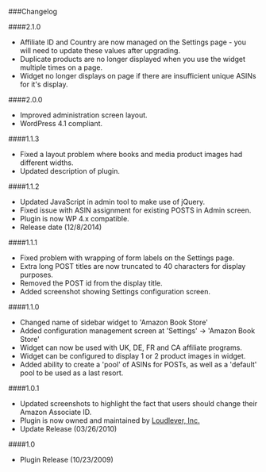 ###Changelog

####2.1.0
* Affiliate ID and Country are now managed on the Settings page - you will need to update these values after upgrading.
* Duplicate products are no longer displayed when you use the widget multiple times on a page.
* Widget no longer displays on page if there are insufficient unique ASINs for it's display.  

####2.0.0
* Improved administration screen layout.
* WordPress 4.1 compliant.

####1.1.3
* Fixed a layout problem where books and media product images had different widths.
* Updated description of plugin.

####1.1.2
* Updated JavaScript in admin tool to make use of jQuery.
* Fixed issue with ASIN assignment for existing POSTS in Admin screen.
* Plugin is now WP 4.x compatible.
* Release date (12/8/2014)

####1.1.1
* Fixed problem with wrapping of form labels on the Settings page.  
* Extra long POST titles are now truncated to 40 characters for display purposes.
* Removed the POST id from the display title. 
* Added screenshot showing Settings configuration screen.

####1.1.0
* Changed name of sidebar widget to 'Amazon Book Store'
* Added configuration management screen at 'Settings' -> 'Amazon Book Store'
* Widget can now be used with UK, DE, FR and CA affiliate programs.
* Widget can be configured to display 1 or 2 product images in widget.
* Added ability to create a 'pool' of ASINs for POSTs, as well as a 'default' pool to be used as a last resort.   

####1.0.1
* Updated screenshots to highlight the fact that users should change their Amazon Associate ID.
* Plugin is now owned and maintained by [Loudlever, Inc.](http://www.loudlever.com)
* Update Release (03/26/2010)

####1.0
* Plugin Release (10/23/2009)
